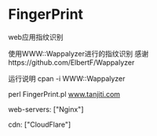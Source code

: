 FingerPrint
===========

web应用指纹识别

使用WWW::Wappalyzer进行的指纹识别
感谢https://github.com/ElbertF/Wappalyzer


运行说明
cpan -i  WWW::Wappalyzer  

perl FingerPrint.pl www.tanjiti.com


web-servers: ["Nginx"]

cdn: ["CloudFlare"]



